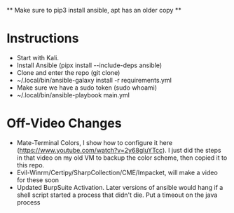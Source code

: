 ** Make sure to pip3 install ansible, apt has an older copy **

# Instructions
* Start with Kali.
* Install Ansible (pipx install --include-deps ansible)
* Clone and enter the repo (git clone)
* ~/.local/bin/ansible-galaxy install -r requirements.yml
* Make sure we have a sudo token (sudo whoami)
* ~/.local/bin/ansible-playbook main.yml

# Off-Video Changes
* Mate-Terminal Colors, I show how to configure it here (https://www.youtube.com/watch?v=2y68gluYTcc). I just did the steps in that video on my old VM to backup the color scheme, then copied it to this repo.
* Evil-Winrm/Certipy/SharpCollection/CME/Impacket, will make a video for these soon
* Updated BurpSuite Activation. Later versions of ansible would hang if a shell script started a process that didn't die. Put a timeout on the java process
